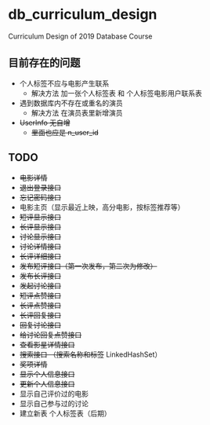 # db_curriculum_design
 Curriculum Design of 2019 Database Course

## 目前存在的问题
- 个人标签不应与电影产生联系
    - 解决方法 加一张个人标签表 和 个人标签电影用户联系表
- 遇到数据库内不存在或重名的演员
    - 解决方法 在演员表里新增演员
- ~~UserInfo 无自增~~
    - ~~里面也应是 n_user_id~~
    
## TODO
- ~~电影详情~~ 
- ~~退出登录接口~~
- ~~忘记密码接口~~
- 电影主页（显示最近上映，高分电影，按标签推荐等）
- ~~短评显示接口~~
- ~~长评显示接口~~
- ~~讨论显示接口~~
- ~~讨论详情接口~~ 
- ~~长评详细接口~~
- ~~发布短评接口（第一次发布，第二次为修改）~~
- ~~发布长评接口~~
- ~~发起讨论接口~~ 
- ~~短评点赞接口~~  
- ~~长评点赞接口~~
- ~~长评回复接口~~
- ~~回复讨论接口~~
- ~~给讨论回复点赞接口~~
- ~~查看影星详情接口~~
- ~~搜索接口 （搜索名称和标签~~ LinkedHashSet）
- ~~奖项详情~~ 
- ~~显示个人信息接口~~
- ~~更新个人信息接口~~
- 显示自己评价过的电影
- 显示自己参与过的讨论
- 建立新表 个人标签表（后期）
